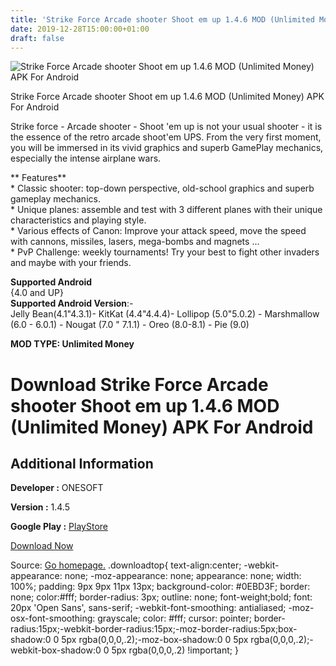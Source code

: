 ```yaml
---
title: 'Strike Force Arcade shooter Shoot em up 1.4.6 MOD (Unlimited Money) APK For Android'
date: 2019-12-28T15:00:00+01:00
draft: false
---
```


![Strike Force Arcade shooter Shoot em up 1.4.6 MOD (Unlimited Money) APK For Android](https://i1.wp.com/apkhome.net/wp-content/uploads/2019/12/Strike-Force-Arcade-shooter-Shoot-em-up-1.png "Strike Force Arcade shooter Shoot em up 1.4.6 MOD (Unlimited Money) APK For Android")

  

Strike Force Arcade shooter Shoot em up 1.4.6 MOD (Unlimited Money) APK For Android

Strike force - Arcade shooter - Shoot 'em up is not your usual shooter - it is the essence of the retro arcade shoot'em UPS. From the very first moment, you will be immersed in its vivid graphics and superb GamePlay mechanics, especially the intense airplane wars.

** Features**  
\* Classic shooter: top-down perspective, old-school graphics and superb gameplay mechanics.  
\* Unique planes: assemble and test with 3 different planes with their unique characteristics and playing style.  
\* Various effects of Canon: Improve your attack speed, move the speed with cannons, missiles, lasers, mega-bombs and magnets ...  
\* PvP Challenge: weekly tournaments! Try your best to fight other invaders and maybe with your friends.

**Supported Android**  
{4.0 and UP}  
**Supported Android Version**:-  
Jelly Bean(4.1"4.3.1)- KitKat (4.4"4.4.4)- Lollipop (5.0"5.0.2) - Marshmallow (6.0 - 6.0.1) - Nougat (7.0 " 7.1.1) - Oreo (8.0-8.1) - Pie (9.0)

**MOD TYPE: Unlimited Money**

Download Strike Force Arcade shooter Shoot em up 1.4.6 MOD (Unlimited Money) APK For Android
============================================================================================

Additional Information
----------------------

**Developer :** ONESOFT

**Version :** 1.4.5

**Google Play :** [PlayStore](https://play.google.com/store/apps/details?id=com.rocket.sky.shooter)

  

[Download Now](https://store4app.co/post/strike-force-arcade-shooter-shoot-em-up-1-4-6-mod-unlimited-money-apk-for-android_1577541539)

  
Source: [Go homepage.](https://store4app.co/post/strike-force-arcade-shooter-shoot-em-up-1-4-6-mod-unlimited-money-apk-for-android_1577541539) .downloadtop{ text-align:center; -webkit-appearance: none; -moz-appearance: none; appearance: none; width: 100%; padding: 9px 9px 11px 13px; background-color: #0EBD3F; border: none; color:#fff; border-radius: 3px; outline: none; font-weight;bold; font: 20px 'Open Sans', sans-serif; -webkit-font-smoothing: antialiased; -moz-osx-font-smoothing: grayscale; color: #fff; cursor: pointer; border-radius:15px;-webkit-border-radius:15px;-moz-border-radius:5px;box-shadow:0 0 5px rgba(0,0,0,.2);-moz-box-shadow:0 0 5px rgba(0,0,0,.2);-webkit-box-shadow:0 0 5px rgba(0,0,0,.2) !important; }